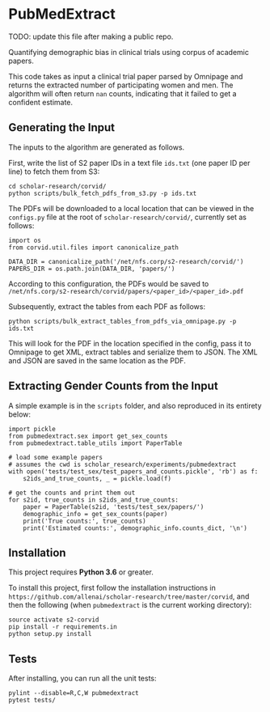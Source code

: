 # PubMedExtract

TODO: update this file after making a public repo.

Quantifying demographic bias in clinical trials using corpus of academic papers.

This code takes as input a clinical trial paper parsed by Omnipage and returns the extracted number
of participating women and men. The algorithm will often return `nan` counts, 
indicating that it failed to get a confident estimate.

## Generating the Input
The inputs to the algorithm are generated as follows.

First, write the list of S2 paper IDs in a text file `ids.txt` (one paper ID per line) to fetch them from S3:
```
cd scholar-research/corvid/
python scripts/bulk_fetch_pdfs_from_s3.py -p ids.txt
```

The PDFs will be downloaded to a local location that can be viewed in the `configs.py` file at the root of `scholar-research/corvid/`, currently set as follows:
```
import os
from corvid.util.files import canonicalize_path

DATA_DIR = canonicalize_path('/net/nfs.corp/s2-research/corvid/')
PAPERS_DIR = os.path.join(DATA_DIR, 'papers/')
```

According to this configuration, the PDFs would be saved to `/net/nfs.corp/s2-research/corvid/papers/<paper_id>/<paper_id>.pdf`

Subsequently, extract the tables from each PDF as follows:
```
python scripts/bulk_extract_tables_from_pdfs_via_omnipage.py -p ids.txt
```
This will look for the PDF in the location specified in the config, pass it to Omnipage to get XML, extract tables and serialize them to JSON.  The XML and JSON are saved in the same location as the PDF.


## Extracting Gender Counts from the Input
A simple example is in the `scripts` folder, and also reproduced in its entirety below:

```
import pickle
from pubmedextract.sex import get_sex_counts
from pubmedextract.table_utils import PaperTable

# load some example papers
# assumes the cwd is scholar_research/experiments/pubmedextract
with open('tests/test_sex/test_papers_and_counts.pickle', 'rb') as f:
    s2ids_and_true_counts, _ = pickle.load(f)

# get the counts and print them out
for s2id, true_counts in s2ids_and_true_counts:
    paper = PaperTable(s2id, 'tests/test_sex/papers/')
    demographic_info = get_sex_counts(paper)
    print('True counts:', true_counts)
    print('Estimated counts:', demographic_info.counts_dict, '\n')
```


## Installation

This project requires **Python 3.6** or greater.  

To install this project, first follow the installation instructions in `https://github.com/allenai/scholar-research/tree/master/corvid`,
and then the following (when `pubmedextract` is the current working directory):

```
source activate s2-corvid
pip install -r requirements.in
python setup.py install
```


## Tests

After installing, you can run all the unit tests:

```
pylint --disable=R,C,W pubmedextract
pytest tests/
```
